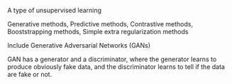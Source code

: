 A type of unsupervised learning

Generative methods, 
Predictive methods,
Contrastive methods,
Booststrapping methods,
Simple extra regularization methods

Include Generative Adversarial Networks (GANs)

GAN has a generator and a discriminator, where the generator learns to produce obviously fake data, and the discriminator learns to tell if the data are fake or not.
